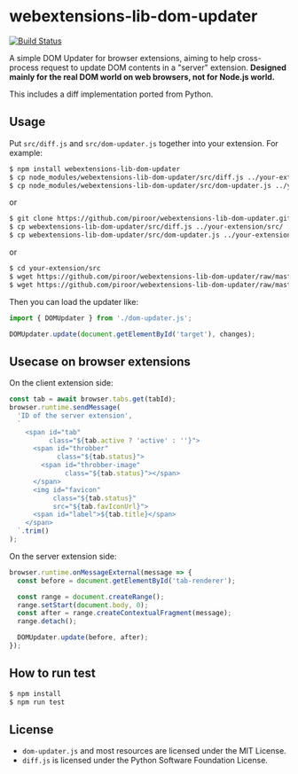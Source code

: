 # webextensions-lib-dom-updater

[![Build Status](https://travis-ci.org/piroor/webextensions-lib-dom-updater.svg?branch=master)](https://travis-ci.org/piroor/webextensions-lib-dom-updater)

A simple DOM Updater for browser extensions, aiming to help cross-process request to update DOM contents in a "server" extension. **Designed mainly for the real DOM world on web browsers, not for Node.js world.**

This includes a diff implementation ported from Python.

## Usage

Put `src/diff.js` and `src/dom-updater.js` together into your extension. For example:

```sh
$ npm install webextensions-lib-dom-updater
$ cp node_modules/webextensions-lib-dom-updater/src/diff.js ../your-extension/src/
$ cp node_modules/webextensions-lib-dom-updater/src/dom-updater.js ../your-extension/src/
```

or

```sh
$ git clone https://github.com/piroor/webextensions-lib-dom-updater.git
$ cp webextensions-lib-dom-updater/src/diff.js ../your-extension/src/
$ cp webextensions-lib-dom-updater/src/dom-updater.js ../your-extension/src/
```

or

```sh
$ cd your-extension/src
$ wget https://github.com/piroor/webextensions-lib-dom-updater/raw/master/src/diff.js
$ wget https://github.com/piroor/webextensions-lib-dom-updater/raw/master/src/dom-updater.js
```

Then you can load the updater like:

```javascript
import { DOMUpdater } from './dom-updater.js';

DOMUpdater.update(document.getElementById('target'), changes);
```

## Usecase on browser extensions

On the client extension side:

```javascript
const tab = await browser.tabs.get(tabId);
browser.runtime.sendMessage(
  'ID of the server extension',
  `
    <span id="tab"
          class="${tab.active ? 'active' : ''}">
      <span id="throbber"
            class="${tab.status}">
        <span id="throbber-image"
              class="${tab.status}"></span>
      </span>
      <img id="favicon"
           class="${tab.status}"
           src="${tab.favIconUrl}">
      <span id="label">${tab.title}</span>
    </span>
  `.trim()
);
```

On the server extension side:

```javascript
browser.runtime.onMessageExternal(message => {
  const before = document.getElementById('tab-renderer');

  const range = document.createRange();
  range.setStart(document.body, 0);
  const after = range.createContextualFragment(message);
  range.detach();

  DOMUpdater.update(before, after);
});
```

## How to run test

```sh
$ npm install
$ npm run test
```

## License

* `dom-updater.js` and most resources are licensed under the MIT License.
* `diff.js` is licensed under the Python Software Foundation License.

